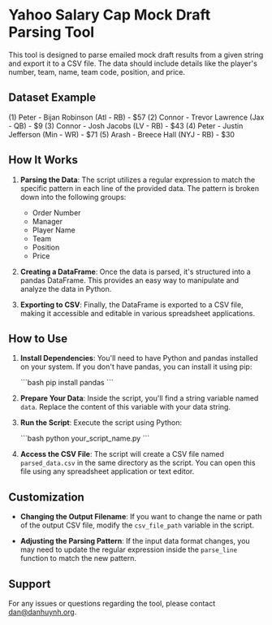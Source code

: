 # Yahoo Salary Cap Mock Draft Parsing Tool

This tool is designed to parse emailed mock draft results from a given string and export it to a CSV file. The data should include details like the player's number, team, name, team code, position, and price.

## Dataset Example
(1) Peter - Bijan Robinson (Atl - RB) - $57
(2) Connor - Trevor Lawrence (Jax - QB) - $9
(3) Connor - Josh Jacobs (LV - RB) - $43
(4) Peter - Justin Jefferson (Min - WR) - $71
(5) Arash - Breece Hall (NYJ - RB) - $30

## How It Works

1. **Parsing the Data**: The script utilizes a regular expression to match the specific pattern in each line of the provided data. The pattern is broken down into the following groups:
    - Order Number
    - Manager
    - Player Name
    - Team
    - Position
    - Price

2. **Creating a DataFrame**: Once the data is parsed, it's structured into a pandas DataFrame. This provides an easy way to manipulate and analyze the data in Python.

3. **Exporting to CSV**: Finally, the DataFrame is exported to a CSV file, making it accessible and editable in various spreadsheet applications.

## How to Use

1. **Install Dependencies**: You'll need to have Python and pandas installed on your system. If you don't have pandas, you can install it using pip:

   \`\`\`bash
   pip install pandas
   \`\`\`

2. **Prepare Your Data**: Inside the script, you'll find a string variable named `data`. Replace the content of this variable with your data string.

3. **Run the Script**: Execute the script using Python:

   \`\`\`bash
   python your_script_name.py
   \`\`\`

4. **Access the CSV File**: The script will create a CSV file named `parsed_data.csv` in the same directory as the script. You can open this file using any spreadsheet application or text editor.

## Customization

- **Changing the Output Filename**: If you want to change the name or path of the output CSV file, modify the `csv_file_path` variable in the script.

- **Adjusting the Parsing Pattern**: If the input data format changes, you may need to update the regular expression inside the `parse_line` function to match the new pattern.

## Support

For any issues or questions regarding the tool, please contact dan@danhuynh.org.
